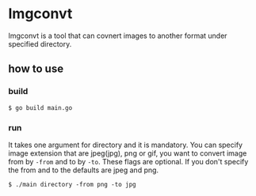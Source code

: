 # Imgconvt

Imgconvt is a tool that can covnert images to another format under specified directory.

## how to use

### build
```
$ go build main.go
```

### run

It takes one argument for directory and it is mandatory.
You can specify image extension that are jpeg(jpg), png or gif, you want to convert image from by `-from` and to by `-to`.
These flags are optional. If you don't specify the from and to the defaults are jpeg and png.

```
$ ./main directory -from png -to jpg

```